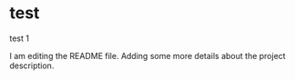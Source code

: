 # test
test 1

I am editing the README file. Adding some more details about the project description.
